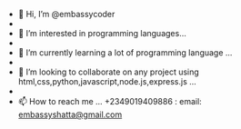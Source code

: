 - 👋 Hi, I’m @embassycoder
- 
- 👀 I’m interested in programming languages...
- 
- 🌱 I’m currently learning a lot of programming language ...
- 
- 💞️ I’m looking to collaborate on any project using html,css,python,javascript,node.js,express.js  ...
- 
- 📫 How to reach me ... +2349019409886 : email: embassyshatta@gmail.com

<!---
embassycoder/embassycoder is a ✨ special ✨ repository because its `README.md` (this file) appears on your GitHub profile.
You can click the Preview link to take a look at your changes.
--->
